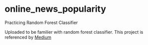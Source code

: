 # online_news_popularity
Practicing Random Forest Classifier

Uploaded to be familier with random forest classifier. This project is referenced by <a href='https://towardsdatascience.com/random-forest-classifier-project-predicting-online-news-popularity-e99c79daa33'>Medium</a>
